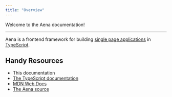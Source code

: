 ```yaml
---
title: "Overview"
---
```


Welcome to the Aena documentation!

---

Aena is a frontend framework for building [single page applications](https://developer.mozilla.org/en-US/docs/Glossary/SPA) in [TypeScript](https://www.typescriptlang.org/).

## Handy Resources

- This documentation
- [The TypeScript documentation](https://www.typescriptlang.org/docs/)
- [MDN Web Docs](https://developer.mozilla.org/en-US/)
- [The Aena source](https://github.com/Trombecher/aena)